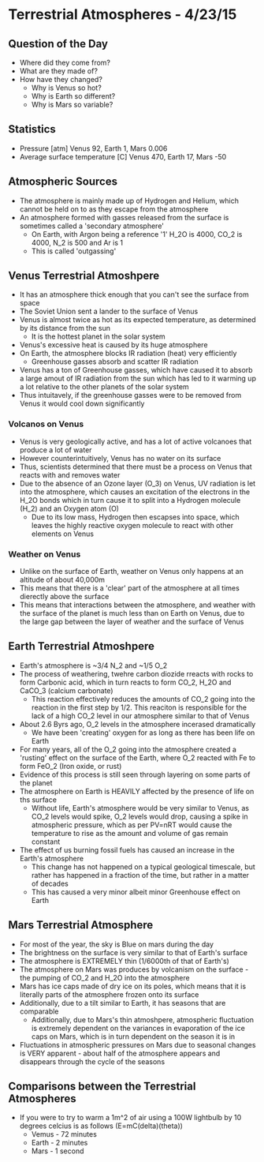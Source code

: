 # Terrestrial Atmospheres - 4/23/15

## Question of the Day
- Where did they come from?
- What are they made of?
- How have they changed?
    + Why is Venus so hot?
    + Why is Earth so different?
    + Why is Mars so variable?


## Statistics
- Pressure [atm] Venus 92, Earth 1, Mars 0.006
- Average surface temperature [C] Venus 470, Earth 17, Mars -50


## Atmospheric Sources
- The atmosphere is mainly made up of Hydrogen and Helium, which cannot be held on to as they escape from the atmosphere
- An atmosphere formed with gasses released from the surface is sometimes called a 'secondary atmosphere'
    + On Earth, with Argon being a reference '1' H_2O is 4000, CO_2 is 4000, N_2 is 500 and Ar is 1
    + This is called 'outgassing'


## Venus Terrestrial Atmoshpere
- It has an atmosphere thick enough that you can't see the surface from space
- The Soviet Union sent a lander to the surface of Venus
- Venus is almost twice as hot as its expected temperature, as determined by its distance from the sun
    + It is the hottest planet in the solar system
- Venus's excessive heat is caused by its huge atmosphere
- On Earth, the atmosphere blocks IR radiation (heat) very efficiently
    + Greenhouse gasses absorb and scatter IR radiation
- Venus has a ton of Greenhouse gasses, which have caused it to absorb a large amout of IR radiation from the sun which has led to it warming up a lot relative to the other planets of the solar system
- Thus intuitavely, if the greenhouse gasses were to be removed from Venus it would cool down significantly

### Volcanos on Venus
- Venus is very geologically active, and has a lot of active volcanoes that produce a lot of water
- However counterintuitively, Venus has no water on its surface
- Thus, scientists determined that there must be a process on Venus that reacts with and removes water
- Due to the absence of an Ozone layer (O_3) on Venus, UV radiation is let into the atmosphere, which causes an excitation of the electrons in the H_2O bonds which in turn cause it to split into a Hydrogen molecule (H_2) and an Oxygen atom (O)
    + Due to its low mass, Hydrogen then escapses into space, which leaves the highly reactive oxygen molecule to react with other elements on Venus

### Weather on Venus
- Unlike on the surface of Earth, weather on Venus only happens at an altitude of about 40,000m
- This means that there is a 'clear' part of the atmosphere at all times dierectly above the surface
- This means that interactions between the atmosphere, and weather with the surface of the planet is much less than on Earth on Venus, due to the large gap between the layer of weather and the surface of Venus


## Earth Terrestrial Atmoshpere
- Earth's atmosphere is ~3/4 N_2 and ~1/5 O_2
- The process of weathering, twehre carbon diozide rreacts with rocks to form Carbonic acid, which in turn reacts to form CO_2, H_2O and CaCO_3 (calcium carbonate)
    + This reaction effectively reduces the amounts of CO_2 going into the reaction in the first step by 1/2. This reaciton is responsible for the lack of a high CO_2 level in our atmosphere similar to that of Venus
- About 2.6 Byrs ago, O_2 levels in the atmosphere incerased dramatically
    + We have been 'creating' oxygen for as long as there has been life on Earth
- For many years, all of the O_2 going into the atmosphere created a 'rusting' effect on the surface of the Earth, where O_2 reacted with Fe to form FeO_2 (Iron oxide, or rust)
- Evidence of this process is still seen through layering on some parts of the planet
- The atmosphere on Earth is HEAVILY affected by the presence of life on ths surface
    + Without life, Earth's atmosphere would be very similar to Venus, as CO_2 levels would spike, O_2 levels would drop, causing a spike in atmospheric pressure, which as per PV=nRT would cause the temperature to rise as the amount and volume of gas remain constant
- The effect of us burning fossil fuels has caused an increase in the Earth's atmosphere
    + This change has not happened on a typical geological timescale, but rather has happened in a fraction of the time, but rather in a matter of decades
    + This has caused a very minor albeit minor Greenhouse effect on Earth


## Mars Terrestrial Atmosphere
- For most of the year, the sky is Blue on mars during the day
- The brightness on the surface is very similar to that of Earth's surface
- The atmosphere is EXTREMELY thin (1/6000th of that of Earth's)
- The atmosphere on Mars was produces by volcanism on the surface - the pumping of CO_2 and H_2O into the atmosphere
- Mars has ice caps made of dry ice on its poles, which means that it is literally parts of the atmosphere frozen onto its surface
- Additionally, due to a tilt similar to Earth, it has seasons that are comparable
    + Additionally, due to Mars's thin atmoshpere, atmospheric fluctuation is extremely dependent on the variances in evaporation of the ice caps on Mars, which is in turn dependent on the season it is in
- Fluctuations in atmospheric pressures on Mars due to seasonal changes is VERY apparent - about half of the atmosphere appears and disappears through the cycle of the seasons


## Comparisons between the Terrestrial Atmospheres
- If you were to try to warm a 1m^2 of air using a 100W lightbulb by 10 degrees celcius is as follows (E=mC(delta)(theta))
    + Vemus - 72 minutes
    + Earth - 2 minutes
    + Mars - 1 second